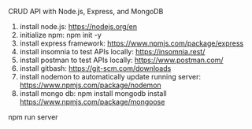 CRUD API with Node.js, Express, and MongoDB

1) install node.js: https://nodejs.org/en
2) initialize npm: npm init -y
3) install express framework: https://www.npmjs.com/package/express
4) install insomnia to test APIs locally: https://insomnia.rest/
5) install postman to test APIs locally: https://www.postman.com/
6) install gitbash: https://git-scm.com/downloads
7) install nodemon to automatically update running server: https://www.npmjs.com/package/nodemon
8) install mongo db: npm install mongodb
install https://www.npmjs.com/package/mongoose

npm run server